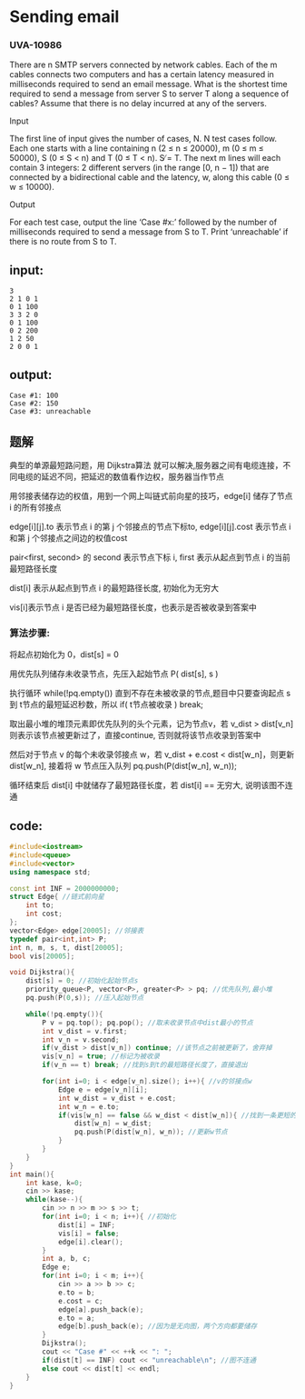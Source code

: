 # Sending email
### UVA-10986

There are n SMTP servers connected by network cables. Each of the m cables connects two computers and has a certain latency measured in milliseconds required to send an email message. What
is the shortest time required to send a message from server S to server T along a sequence of cables?
Assume that there is no delay incurred at any of the servers.

Input

The first line of input gives the number of cases, N. N test cases follow. Each one starts with a line
containing n (2 ≤ n ≤ 20000), m (0 ≤ m ≤ 50000), S (0 ≤ S < n) and T (0 ≤ T < n). S ̸= T. The
next m lines will each contain 3 integers: 2 different servers (in the range [0, n − 1]) that are connected
by a bidirectional cable and the latency, w, along this cable (0 ≤ w ≤ 10000).

Output

For each test case, output the line ‘Case #x:’ followed by the number of milliseconds required to send
a message from S to T. Print ‘unreachable’ if there is no route from S to T.

## input:

```
3
2 1 0 1
0 1 100
3 3 2 0
0 1 100
0 2 200
1 2 50
2 0 0 1
```

## output:

```
Case #1: 100
Case #2: 150
Case #3: unreachable
```

## 题解

典型的单源最短路问题，用 Dijkstra算法 就可以解决,服务器之间有电缆连接，不同电缆的延迟不同，把延迟的数值看作边权，服务器当作节点

用邻接表储存边的权值，用到一个网上叫链式前向星的技巧，edge[i] 储存了节点 i 的所有邻接点

edge[i][j].to 表示节点 i 的第 j 个邻接点的节点下标to, edge[i][j].cost 表示节点 i 和第 j 个邻接点之间边的权值cost

pair<first, second> 的 second 表示节点下标 i, first 表示从起点到节点 i 的当前最短路径长度

dist[i] 表示从起点到节点 i 的最短路径长度, 初始化为无穷大

vis[i]表示节点 i 是否已经为最短路径长度，也表示是否被收录到答案中

### 算法步骤:

将起点初始化为 0，dist[s] = 0

用优先队列储存未收录节点，先压入起始节点 P( dist[s], s )

执行循环 while(!pq.empty()) 直到不存在未被收录的节点,题目中只要查询起点 s 到 t节点的最短延迟秒数，所以 if( t节点被收录 ) break;

取出最小堆的堆顶元素即优先队列的头个元素，记为节点v，若 v_dist > dist[v_n] 则表示该节点被更新过了，直接continue, 否则就将该节点收录到答案中

然后对于节点 v 的每个未收录邻接点 w，若 v_dist + e.cost < dist[w_n]，则更新dist[w_n], 接着将 w 节点压入队列 pq.push(P(dist[w_n], w_n));

循环结束后 dist[i] 中就储存了最短路径长度，若 dist[i] == 无穷大, 说明该图不连通 

## code:

``` cpp
#include<iostream>
#include<queue>
#include<vector>
using namespace std;

const int INF = 2000000000;
struct Edge{ //链式前向星
    int to;
    int cost;
};
vector<Edge> edge[20005]; //邻接表
typedef pair<int,int> P; 
int n, m, s, t, dist[20005];
bool vis[20005];

void Dijkstra(){
    dist[s] = 0; //初始化起始节点s
    priority_queue<P, vector<P>, greater<P> > pq; //优先队列,最小堆
    pq.push(P(0,s)); //压入起始节点

    while(!pq.empty()){
        P v = pq.top(); pq.pop(); //取未收录节点中dist最小的节点
        int v_dist = v.first;
        int v_n = v.second;
        if(v_dist > dist[v_n]) continue; //该节点之前被更新了，舍弃掉
        vis[v_n] = true; //标记为被收录
        if(v_n == t) break; //找到s到t的最短路径长度了，直接退出

        for(int i=0; i < edge[v_n].size(); i++){ //v的邻接点w
            Edge e = edge[v_n][i];
            int w_dist = v_dist + e.cost;
            int w_n = e.to;
            if(vis[w_n] == false && w_dist < dist[w_n]){ //找到一条更短的路径
                dist[w_n] = w_dist;
                pq.push(P(dist[w_n], w_n)); //更新w节点
            }
        }
    }
}
int main(){
    int kase, k=0;
    cin >> kase;
    while(kase--){
        cin >> n >> m >> s >> t;
        for(int i=0; i < n; i++){ //初始化
            dist[i] = INF;
            vis[i] = false;
            edge[i].clear();
        }
        int a, b, c;
        Edge e;
        for(int i=0; i < m; i++){
            cin >> a >> b >> c;
            e.to = b;
            e.cost = c;
            edge[a].push_back(e);
            e.to = a;
            edge[b].push_back(e); //因为是无向图，两个方向都要储存
        }
        Dijkstra();
        cout << "Case #" << ++k << ": ";
        if(dist[t] == INF) cout << "unreachable\n"; //图不连通
        else cout << dist[t] << endl;
    }
}
```